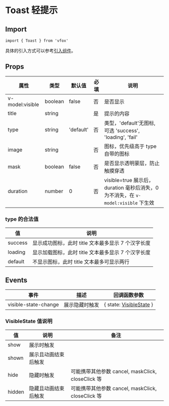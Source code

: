 # Toast 轻提示

## Import

```
import { Toast } from 'vfox'
```

具体的引入方式可以参考[引入组件](../index.md#引入组件)。

## Props

| 属性            | 类型    | 默认值    | 必填 | 说明                                                                              |
| --------------- | ------- | --------- | ---- | --------------------------------------------------------------------------------- |
| v-model:visible | boolean | false     | 否   | 是否显示                                                                          |
| title           | string  |           | 是   | 提示的内容                                                                        |
| type            | string  | 'default' | 否   | 类型，'default'无图标, 可选 'success', 'loading', 'fail'                          |
| image           | string  |           | 否   | 图标，优先级高于 type 自带的图标                                                  |
| mask            | boolean | false     | 否   | 是否显示透明蒙层，防止触摸穿透                                                    |
| duration        | number  | 0         | 否   | visible=true 展示后，duration 毫秒后消失，0 为不消失，在 `v-model:visible` 下生效 |

### type 的合法值

| 值      | 说明                                               |
| ------- | -------------------------------------------------- |
| success | 显示成功图标，此时 title 文本最多显示 7 个汉字长度 |
| loading | 显示加载图标，此时 title 文本最多显示 7 个汉字长度 |
| default | 不显示图标，此时 title 文本最多可显示两行          |

## Events

| 事件                 | 描述           | 回调函数参数                                              |
| -------------------- | -------------- | --------------------------------------------------------- |
| visible-state-change | 展示隐藏时触发 | { state: [VisibleState](./Toast.md#visiblestate-值说明) } |

### VisibleState 值说明

| 值     | 说明                 | 备注                                              |
| ------ | -------------------- | ------------------------------------------------- |
| show   | 展示时触发           |                                                   |
| shown  | 展示且动画结束后触发 |                                                   |
| hide   | 隐藏时触发           | 可能携带其他参数 cancel, maskClick, closeClick 等 |
| hidden | 隐藏且动画结束后触发 | 可能携带其他参数 cancel, maskClick, closeClick 等 |
